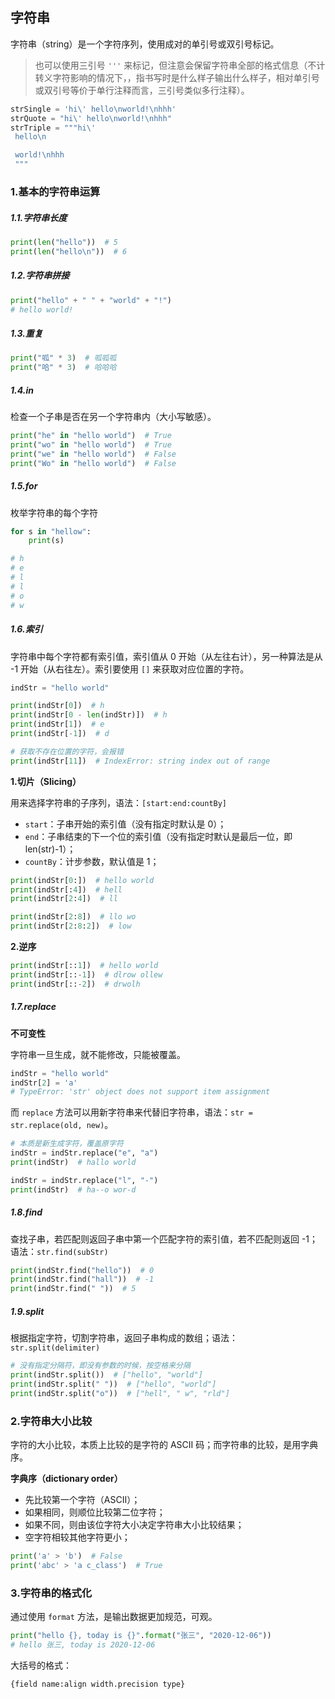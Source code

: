 ## 字符串

字符串（string）是一个字符序列，使用成对的单引号或双引号标记。

> 也可以使用三引号 `'''` 来标记，但注意会保留字符串全部的格式信息（不计转义字符影响的情况下，，指书写时是什么样子输出什么样子，相对单引号或双引号等价于单行注释而言，三引号类似多行注释）。

```python
strSingle = 'hi\' hello\nworld!\nhhh'
strQuote = "hi\' hello\nworld!\nhhh"
strTriple = """hi\'
 hello\n

 world!\nhhh
 """
```

### 1.基本的字符串运算

##### 1.1.字符串长度

```python
print(len("hello"))  # 5
print(len("hello\n"))  # 6
```

##### 1.2.字符串拼接

```python
print("hello" + " " + "world" + "!")
# hello world!
```

##### 1.3.重复

```python
print("呱" * 3)  # 呱呱呱
print("哈" * 3)  # 哈哈哈
```

##### 1.4.in

检查一个子串是否在另一个字符串内（大小写敏感）。

```python
print("he" in "hello world")  # True
print("wo" in "hello world")  # True
print("we" in "hello world")  # False
print("Wo" in "hello world")  # False
```

##### 1.5.for

枚举字符串的每个字符

```python
for s in "hellow":
    print(s)

# h
# e
# l
# l
# o
# w
```

##### 1.6.索引

字符串中每个字符都有索引值，索引值从 0 开始（从左往右计），另一种算法是从 -1 开始（从右往左）。索引要使用 `[]` 来获取对应位置的字符。

```python
indStr = "hello world"

print(indStr[0])  # h
print(indStr[0 - len(indStr)])  # h
print(indStr[1])  # e
print(indStr[-1])  # d

# 获取不存在位置的字符，会报错
print(indStr[11])  # IndexError: string index out of range
```

**1.切片（Slicing）**

用来选择字符串的子序列，语法：`[start:end:countBy]`

- `start`：子串开始的索引值（没有指定时默认是 0）；
- `end`：子串结束的下一个位的索引值（没有指定时默认是最后一位，即 len(str)-1）；
- `countBy`：计步参数，默认值是 1；

```python
print(indStr[0:])  # hello world
print(indStr[:4])  # hell
print(indStr[2:4])  # ll

print(indStr[2:8])  # llo wo
print(indStr[2:8:2])  # low
```

**2.逆序**

```python
print(indStr[::1])  # hello world
print(indStr[::-1])  # dlrow ollew
print(indStr[::-2])  # drwolh
```

##### 1.7.replace

**不可变性**

字符串一旦生成，就不能修改，只能被覆盖。

```python
indStr = "hello world"
indStr[2] = 'a'
# TypeError: 'str' object does not support item assignment
```

而 `replace` 方法可以用新字符串来代替旧字符串，语法：`str = str.replace(old, new)`。

```python
# 本质是新生成字符，覆盖原字符
indStr = indStr.replace("e", "a")
print(indStr)  # hallo world

indStr = indStr.replace("l", "-")
print(indStr)  # ha--o wor-d
```

##### 1.8.find

查找子串，若匹配则返回子串中第一个匹配字符的索引值，若不匹配则返回 -1；语法：`str.find(subStr)`

```python
print(indStr.find("hello"))  # 0
print(indStr.find("hall"))  # -1
print(indStr.find(" "))  # 5
```

##### 1.9.split

根据指定字符，切割字符串，返回子串构成的数组；语法：`str.split(delimiter)`

```python
# 没有指定分隔符，即没有参数的时候，按空格来分隔
print(indStr.split())  # ["hello", "world"]
print(indStr.split(" "))  # ["hello", "world"]
print(indStr.split("o"))  # ["hell", " w", "rld"]
```

### 2.字符串大小比较

字符的大小比较，本质上比较的是字符的 ASCII 码；而字符串的比较，是用字典序。

**字典序（dictionary order）**

- 先比较第一个字符（ASCII）；
- 如果相同，则顺位比较第二位字符；
- 如果不同，则由该位字符大小决定字符串大小比较结果；
- 空字符相较其他字符更小；

```python
print('a' > 'b')  # False
print('abc' > 'a c_class')  # True
```

### 3.字符串的格式化

通过使用 `format` 方法，是输出数据更加规范，可观。

```python
print("hello {}, today is {}".format("张三", "2020-12-06"))
# hello 张三, today is 2020-12-06
```

大括号的格式：

```md
{field name:align width.precision type}
```
